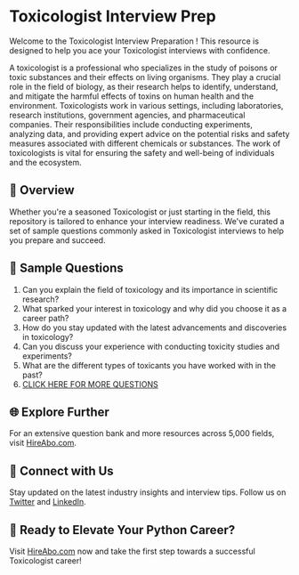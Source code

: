 # Toxicologist Interview Prep

Welcome to the Toxicologist Interview Preparation ! This resource is designed to help you ace your Toxicologist interviews with confidence.

A toxicologist is a professional who specializes in the study of poisons or toxic substances and their effects on living organisms. They play a crucial role in the field of biology, as their research helps to identify, understand, and mitigate the harmful effects of toxins on human health and the environment. Toxicologists work in various settings, including laboratories, research institutions, government agencies, and pharmaceutical companies. Their responsibilities include conducting experiments, analyzing data, and providing expert advice on the potential risks and safety measures associated with different chemicals or substances. The work of toxicologists is vital for ensuring the safety and well-being of individuals and the ecosystem.

## 🚀 Overview

Whether you're a seasoned Toxicologist or just starting in the field, this repository is tailored to enhance your interview readiness. We've curated a set of sample questions commonly asked in Toxicologist interviews to help you prepare and succeed.

## 📝 Sample Questions

1. Can you explain the field of toxicology and its importance in scientific research?
2. What sparked your interest in toxicology and why did you choose it as a career path?
3. How do you stay updated with the latest advancements and discoveries in toxicology?
4. Can you discuss your experience with conducting toxicity studies and experiments?
5. What are the different types of toxicants you have worked with in the past?
6. [CLICK HERE FOR MORE QUESTIONS](https://hireabo.com/job/5_1_38/Toxicologist)

## 🌐 Explore Further

For an extensive question bank and more resources across 5,000 fields, visit [HireAbo.com](https://www.hireabo.com).

## 📱 Connect with Us

Stay updated on the latest industry insights and interview tips. Follow us on [Twitter](https://twitter.com/hireabo) and [LinkedIn](https://www.linkedin.com/in/hire-abo-3609972a8/).

## 🚀 Ready to Elevate Your Python Career?

Visit [HireAbo.com](https://www.hireabo.com) now and take the first step towards a successful Toxicologist career!